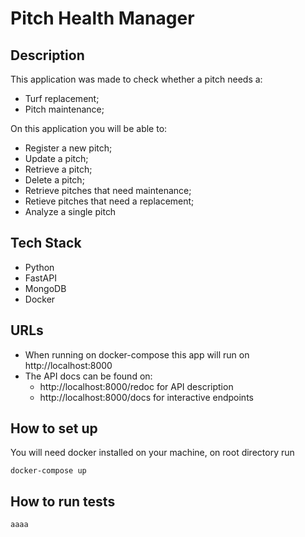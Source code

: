 # Pitch Health Manager

## Description

This application was made to check whether a pitch needs a:
- Turf replacement;
- Pitch maintenance;

On this application you will be able to:
- Register a new pitch;
- Update a pitch;
- Retrieve a pitch;
- Delete a pitch;
- Retrieve pitches that need maintenance;
- Retieve pitches that need a replacement;
- Analyze a single pitch

## Tech Stack

- Python
- FastAPI
- MongoDB
- Docker

## URLs

- When running on docker-compose this app will run on http://localhost:8000
- The API docs can be found on:
    - http://localhost:8000/redoc for API description
    - http://localhost:8000/docs for interactive endpoints


## How to set up

You will need docker installed on your machine, on root directory run

    docker-compose up

## How to run tests

    aaaa